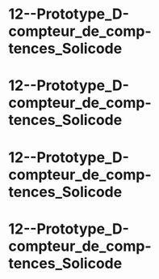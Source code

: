 # 12--Prototype_D-compteur_de_comp-tences_Solicode
# 12--Prototype_D-compteur_de_comp-tences_Solicode
# 12--Prototype_D-compteur_de_comp-tences_Solicode
# 12--Prototype_D-compteur_de_comp-tences_Solicode
